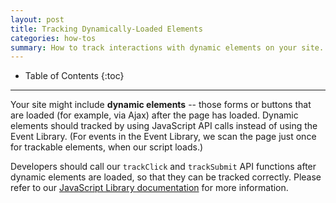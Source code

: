 ```yaml
---
layout: post
title: Tracking Dynamically-Loaded Elements
categories: how-tos
summary: How to track interactions with dynamic elements on your site.
---
```

* Table of Contents
{:toc}
* * *

Your site might include **dynamic elements** -- those forms or buttons that are loaded (for example, via Ajax) after the page has loaded. Dynamic elements should tracked by using JavaScript API calls instead of using the Event Library. (For events in the Event Library, we scan the page just once for trackable elements, when our script loads.)

Developers should call our `trackClick` and `trackSubmit` API functions after dynamic elements are loaded, so that they can be tracked correctly. Please refer to our [JavaScript Library documentation][js] for more information.

[js]: /apis/javascript